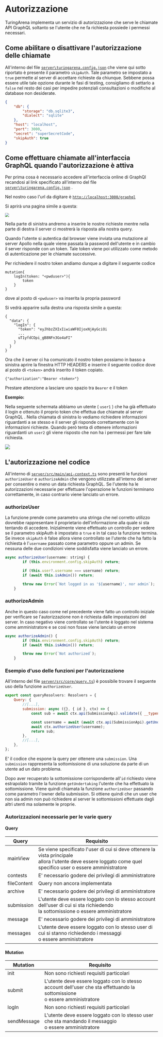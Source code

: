 # Autorizzazione

TuringArena implementa un servizio di autorizzazione che serve le chiamate API GraphQL soltanto se l'utente che ne fa richiesta possiede i permessi necessari.

## Come abilitare o disattivare l'autorizzazione delle chiamate

All'interno del file [`server\turingarena.config.json`](../server/turingarena.config.json) che viene qui sotto riportato è presente il parametro `skipAuth`. Tale parametro se impostato a `true` permette al server di accettare richieste da chiunque. Sebbene possa essere utile tale opzione durante le fasi di testing, consigliamo di settarlo a `false` nel resto dei casi per impedire potenziali consultazioni o modifiche al database non desiderate.

```json
{
    "db": {
        "storage": "db.sqlite3",
        "dialect": "sqlite"
    },
    "host": "localhost",
    "port": 3000,
    "secret": "superSecretCode",
    "skipAuth": true
}

```

## Come effettuare chiamate all'interfaccia GraphQL quando l'autorizzazione è attiva

Per prima cosa è necessario accedere all'interfaccia online di GraphQl recandosi al link specificato all'interno del file  [`server\turingarena.config.json`](../server/turingarena.config.json) .

Nel nostro caso l'url da digitare è [`http://localhost:3000/graphql`](http://localhost:3000/graphql)

Si aprirà una pagina simile a questa:

<img src="./img/graphql_interface.png" style="zoom:80%;" />

Nella parte di sinistra andremo a inserire le nostre richieste mentre nella parte di destra il server ci mostrerà la risposta alla nostra query.

Quando l'utente si autentica dal browser viene inviata una mutazione al server Apollo nella quale viene passata la password dell'utente e in cambio il server risponde con un token. Tale token viene poi utilizzato come metodo di autenticazione per le chiamate successive.

Per richiedere il nostro token andiamo dunque a digitare il seguente codice

```
mutation{
	logIn(token: "<pwduser>"){
    	token
  	}
}
```

dove al posto di `<pwduser>` va inserita la propria password

Si vedrà apparire sulla destra una risposta simile a questa:

```
{
  "data": {
    "logIn": {
      "token": "eyJhbzZXIxIiwiaWF0IjoxNjAyGciOi
      ...
      uT1yfdCOpi_gB8NFn3Go4aFI"
    }
  }
}
```



Ora che il server ci ha comunicato il nostro token possiamo in basso a sinistra aprire la finestra HTTP HEADERS e inserire il seguente codice dove al posto di `<token>` andrà inserito il token copiato.

```
{"authorization":"Bearer <token>"}
```

Prestare attenzione a lasciare uno spazio tra `Bearer` e il token

**Esempio:**

Nella seguente schermata abbiamo un utente ( `user1` ) che ha già effettuato il login e ottenuto il proprio token che effettua due chiamate al server GraphQL . Nella chiamata di sinistra lo vediamo richiedere informazioni riguardanti a se stesso e il server gli risponde correttamente con le informazioni richieste. Quando però tenta di ottenere informazioni riguardanti un `user2` gli viene risposto che non ha i permessi per fare tale richiesta. 

![](./img/graphql_auth_query.png)

## L'autorizzazione nel codice

All'interno di [`server/src/main/api-context.ts`](../server/src/main/api-context.ts) sono presenti le funzioni `authorizeUser` e `authorizeAdmin` che vengono utilizzate all'interno del server per consentire o meno un data richiesta GraphQL.
Se l'utente ha le autorizzazioni necessarie per effettuare l'operazione le funzioni terminano correttamente, in caso contrario viene lanciato un errore.

### authorizeUser
La funzione prende come parametro una stringa che nel corretto utilizzo dovrebbe rappresentare il proprietario dell'informazione alla quale si sta tentando di accedere. 
Inizialmente viene effettuato un controllo per vedere se il parametro skipAuth è impostato a `true` e in tal caso la funzione termina.
Se invece `skipAuth` è false allora viene controllato se l'utente che ha fatto la richiesta è l'`username` passato come parametro oppure un admin. Se nessuna delle due condizioni viene soddisfatta viene lanciato un errore.
``` javascript
async authorizeUser(username: string) {
        if (this.environment.config.skipAuth) return;

        if (this.user?.username === username) return;
        if (await this.isAdmin()) return;

        throw new Error(`Not logged in as '${username}', nor admin`);
    }
```

### authorizeAdmin
Anche in questo caso come nel precedente viene fatto un controllo iniziale per verificare se l'autorizzazione non è richiesta dalle impostazioni del server.
In caso negativo viene controllato se l'utente è loggato nel sistema come amministratore e se così non fosse viene lanciato un errore
``` javascript
async authorizeAdmin() {
        if (this.environment.config.skipAuth) return;
        if (await this.isAdmin()) return;

        throw new Error(`Not authorized`);
    }
```

### Esempio d'uso delle funzioni per l'autorizzazione

All'interno del file [`server/src/core/query.ts`](../server/src/core/query.ts)) è possibile trovare il seguente uso della funzione  `authorizeUser`. 

``` javascript
export const queryResolvers: Resolvers = {
    Query: {
        //[...],
        submission: async ({}, { id }, ctx) => {
            const sub = await ctx.api(SubmissionApi).validate({ __typename: 'Submission', id });

            const username = await (await ctx.api(SubmissionApi).getUndertaking(sub)).user.username;
            await ctx.authorizeUser(username);
            return sub;
        },
        //[...],
    },
};
```

E' il codice che espone la query per ottenere una `submission`. Una `submission` rappresenta la sottomissione di una soluzione da parte di un utente ad un dato problema.

Dopo aver recuperato la sottomissione corrispondente all'`id` richiesto viene estrapolato tramite la funzione `getUndertaking` l'utente che ha effettuato la sottomissione. 
Viene quindi chiamata la funzione `authorizeUser` passando come parametro l'owner della submission. Si ottiene quindi che un user che non sia admin non può richiedere al server le sottomissioni effettuate dagli altri utenti ma solamente le proprie.

### Autorizzazioni necessarie per le varie query

#### Query


| Query | Requisito |
|-|-|
|mainView  | Se viene specificato l'user di cui si deve ottenere la vista principale <br/>allora l'utente deve essere loggato come quel specifico user o essere amministratore |
|contests |E' necessario godere dei privilegi di amministratore|
|fileContent| Query non ancora implementata   
|archive | E' necessario godere dei privilegi di amministratore    
|submission | L'utente deve essere loggato con lo stesso account dell'user di cui si sta richiedendo <br/> la sottomissione o essere amministratore |
|message |  E' necessario godere dei privilegi di amministratore |
|messages | L'utente deve essere loggato con lo stesso user di cui si stanno richiedendo i messaggi <br/> o essere amministratore  |


#### Mutation
| Mutation | Requisito |
|-|-|
| init | Non sono richiesti requisiti particolari |
| submit | L'utente deve essere loggato con lo stesso account dell'user che sta effettuando la sottomissione <br/>o essere amministratore |
| logIn | Non sono richiesti requisiti particolari |
| sendMessage | L'utente deve essere loggato con lo stesso user che sta mandando il messaggio  <br/> o essere amministratore |
